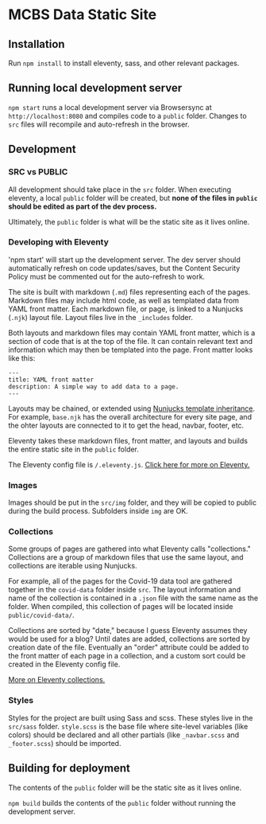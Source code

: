 # MCBS Data Static Site

## Installation

Run `npm install` to install eleventy, sass, and other relevant packages.

## Running local development server

`npm start` runs a local development server via Browsersync at `http://localhost:8080` and compiles code to a `public` folder. Changes to `src` files will recompile and auto-refresh in the browser.

## Development

### SRC vs PUBLIC

All development should take place in the `src` folder. When executing eleventy, a local `public` folder will be created, but **none of the files in `public` should be edited as part of the dev process.**

Ultimately, the `public` folder is what will be the static site as it lives online.

### Developing with Eleventy

'npm start' will start up the development server. The dev server should automatically refresh on code updates/saves, but the Content Security Policy must be commented out for the auto-refresh to work.

The site is built with markdown (`.md`) files representing each of the pages. Markdown files may include html code, as well as templated data from YAML front matter. Each markdown file, or page, is linked to a Nunjucks (`.njk`) layout file. Layout files live in the `_includes` folder.

Both layouts and markdown files may contain YAML front matter, which is a section of code that is at the top of the file. It can contain relevant text and information which may then be templated into the page. Front matter looks like this:

```
---
title: YAML front matter
description: A simple way to add data to a page.
---
```

Layouts may be chained, or extended using [Nunjucks template inheritance](https://mozilla.github.io/nunjucks/templating.html#template-inheritance). For example, `base.njk` has the overall architecture for every site page, and the ohter layouts are connected to it to get the head, navbar, footer, etc.

Eleventy takes these markdown files, front matter, and layouts and builds the entire static site in the `public` folder.

The Eleventy config file is `/.eleventy.js`. [Click here for more on Eleventy.](https://www.11ty.dev/docs/)

### Images

Images should be put in the `src/img` folder, and they will be copied to public during the build process. Subfolders inside `img` are OK.

### Collections

Some groups of pages are gathered into what Eleventy calls "collections." Collections are a group of markdown files that use the same layout, and collections are iterable using Nunjucks.

For example, all of the pages for the Covid-19 data tool are gathered together in the `covid-data` folder inside `src`. The layout information and name of the collection is contained in a `.json` file with the same name as the folder. When compiled, this collection of pages will be located inside `public/covid-data/`.

Collections are sorted by "date," because I guess Eleventy assumes they would be used for a blog? Until dates are added, collections are sorted by creation date of the file. Eventually an "order" attribute could be added to the front matter of each page in a collection, and a custom sort could be created in the Eleventy config file.

[More on Eleventy collections.](https://www.11ty.dev/docs/collections/)

### Styles

Styles for the project are built using Sass and scss. These styles live in the `src/sass` folder. `style.scss` is the base file where site-level variables (like colors) should be declared and all other partials (like `_navbar.scss` and `_footer.scss`) should be imported.

## Building for deployment

The contents of the `public` folder will be the static site as it lives online.

`npm build` builds the contents of the `public` folder without running the development server.
